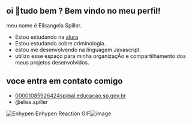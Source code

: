 ## oi 👋tudo bem ? Bem vindo no meu perfil!
 meu nome é Elisangela Spiller.

* Estou estudando na [alura](https://www.alura.com.br)
* Estou estudando sobre criminologia.
* estou me desenvolvendo na línguagem Javascript.
* utilizo esse espaço para minha organizaçÂo e compartilhamento dos meus projetos desenvolvidos.

## voce entra em contato comigo 

* 00001085926424sp@al.educacao.sp.gov.br
* @eliss.spiller

<img src="https://media1.tenor.com/m/NusCa6AMymQAAAAC/enhypen-enhypen-reaction.gif" alt="Enhypen Enhypen Reaction GIF"/>![image](https://github.com/user-attachments/assets/e8c8edd1-ab0f-4662-8a27-8789c7f805de)





 

